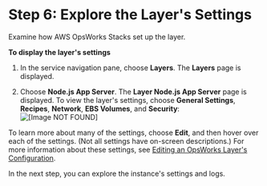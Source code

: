 # Step 6: Explore the Layer's Settings<a name="gettingstarted-intro-explore-layer"></a>

Examine how AWS OpsWorks Stacks set up the layer\.

**To display the layer's settings**

1. In the service navigation pane, choose **Layers**\. The **Layers** page is displayed\.

1. Choose **Node\.js App Server**\. The **Layer Node\.js App Server** page is displayed\. To view the layer's settings, choose **General Settings**, **Recipes**, **Network**, **EBS Volumes**, and **Security**:  
![\[Image NOT FOUND\]](http://docs.aws.amazon.com/opsworks/latest/userguide/images/gs-example-layers-page-console.png)

To learn more about many of the settings, choose **Edit**, and then hover over each of the settings\. \(Not all settings have on\-screen descriptions\.\) For more information about these settings, see [Editing an OpsWorks Layer's Configuration](workinglayers-basics-edit.md)\.

In the next step, you can explore the instance's settings and logs\.